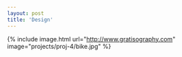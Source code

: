 ```yaml
---
layout: post
title: 'Design'
---
```




{% include image.html url="http://www.gratisography.com" image="projects/proj-4/bike.jpg" %}
